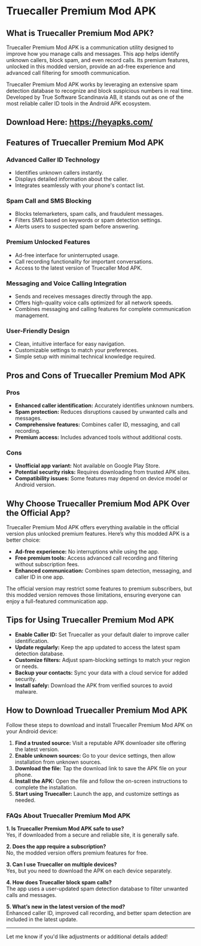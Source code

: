 # Truecaller Premium Mod APK  

## What is Truecaller Premium Mod APK?  
Truecaller Premium Mod APK is a communication utility designed to improve how you manage calls and messages. This app helps identify unknown callers, block spam, and even record calls. Its premium features, unlocked in this modded version, provide an ad-free experience and advanced call filtering for smooth communication.  

Truecaller Premium Mod APK works by leveraging an extensive spam detection database to recognize and block suspicious numbers in real time. Developed by True Software Scandinavia AB, it stands out as one of the most reliable caller ID tools in the Android APK ecosystem.  

## Download Here: https://heyapks.com/

## Features of Truecaller Premium Mod APK  

### Advanced Caller ID Technology  
- Identifies unknown callers instantly.  
- Displays detailed information about the caller.  
- Integrates seamlessly with your phone's contact list.  

### Spam Call and SMS Blocking  
- Blocks telemarketers, spam calls, and fraudulent messages.  
- Filters SMS based on keywords or spam detection settings.  
- Alerts users to suspected spam before answering.  

### Premium Unlocked Features  
- Ad-free interface for uninterrupted usage.  
- Call recording functionality for important conversations.  
- Access to the latest version of Truecaller Mod APK.  

### Messaging and Voice Calling Integration  
- Sends and receives messages directly through the app.  
- Offers high-quality voice calls optimized for all network speeds.  
- Combines messaging and calling features for complete communication management.  

### User-Friendly Design  
- Clean, intuitive interface for easy navigation.  
- Customizable settings to match your preferences.  
- Simple setup with minimal technical knowledge required.  

## Pros and Cons of Truecaller Premium Mod APK  

### Pros  
- **Enhanced caller identification:** Accurately identifies unknown numbers.  
- **Spam protection:** Reduces disruptions caused by unwanted calls and messages.  
- **Comprehensive features:** Combines caller ID, messaging, and call recording.  
- **Premium access:** Includes advanced tools without additional costs.  

### Cons  
- **Unofficial app variant:** Not available on Google Play Store.  
- **Potential security risks:** Requires downloading from trusted APK sites.  
- **Compatibility issues:** Some features may depend on device model or Android version.  

## Why Choose Truecaller Premium Mod APK Over the Official App?  
Truecaller Premium Mod APK offers everything available in the official version plus unlocked premium features. Here’s why this modded APK is a better choice:  

- **Ad-free experience:** No interruptions while using the app.  
- **Free premium tools:** Access advanced call recording and filtering without subscription fees.  
- **Enhanced communication:** Combines spam detection, messaging, and caller ID in one app.  

The official version may restrict some features to premium subscribers, but this modded version removes those limitations, ensuring everyone can enjoy a full-featured communication app.  

## Tips for Using Truecaller Premium Mod APK  

- **Enable Caller ID:** Set Truecaller as your default dialer to improve caller identification.  
- **Update regularly:** Keep the app updated to access the latest spam detection database.  
- **Customize filters:** Adjust spam-blocking settings to match your region or needs.  
- **Backup your contacts:** Sync your data with a cloud service for added security.  
- **Install safely:** Download the APK from verified sources to avoid malware.  

## How to Download Truecaller Premium Mod APK  

Follow these steps to download and install Truecaller Premium Mod APK on your Android device:  

1. **Find a trusted source:** Visit a reputable APK downloader site offering the latest version.  
2. **Enable unknown sources:** Go to your device settings, then allow installation from unknown sources.  
3. **Download the file:** Tap the download link to save the APK file on your phone.  
4. **Install the APK:** Open the file and follow the on-screen instructions to complete the installation.  
5. **Start using Truecaller:** Launch the app, and customize settings as needed.  

### FAQs About Truecaller Premium Mod APK  

**1. Is Truecaller Premium Mod APK safe to use?**  
Yes, if downloaded from a secure and reliable site, it is generally safe.  

**2. Does the app require a subscription?**  
No, the modded version offers premium features for free.  

**3. Can I use Truecaller on multiple devices?**  
Yes, but you need to download the APK on each device separately.  

**4. How does Truecaller block spam calls?**  
The app uses a user-updated spam detection database to filter unwanted calls and messages.  

**5. What’s new in the latest version of the mod?**  
Enhanced caller ID, improved call recording, and better spam detection are included in the latest update.  

---  

Let me know if you'd like adjustments or additional details added!
